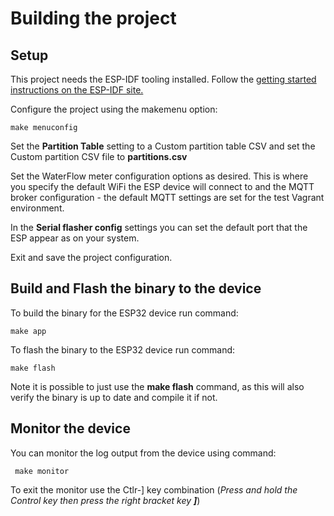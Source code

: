 # Building the project

## Setup

This project needs the ESP-IDF tooling installed.  Follow the [getting started instructions on the ESP-IDF site.](https://docs.espressif.com/projects/esp-idf/en/latest/get-started/index.html#setup-toolchain)

Configure the project using the makemenu option:

```make menuconfig```

Set the **Partition Table** setting to a Custom partition table CSV and set the Custom partition CSV file to **partitions.csv**

Set the WaterFlow meter configuration options as desired.  This is where you specify the default WiFi the ESP device will connect to and the MQTT broker configuration - the default MQTT settings are set for the test Vagrant environment.

In the **Serial flasher config** settings you can set the default port that the ESP appear as on your system.

Exit and save the project configuration.

## Build and Flash the binary to the device

To build the binary for the ESP32 device run command:

```make app```

To flash the binary to the ESP32 device run command:

```make flash```

Note it is possible to just use the **make flash** command, as this will also verify the binary is up to date and compile it if not.

## Monitor the device

You can monitor the log output from the device using command:

``` make monitor```

To exit the monitor use the Ctlr-] key combination (*Press and hold the Control key then press the right bracket key **]***)